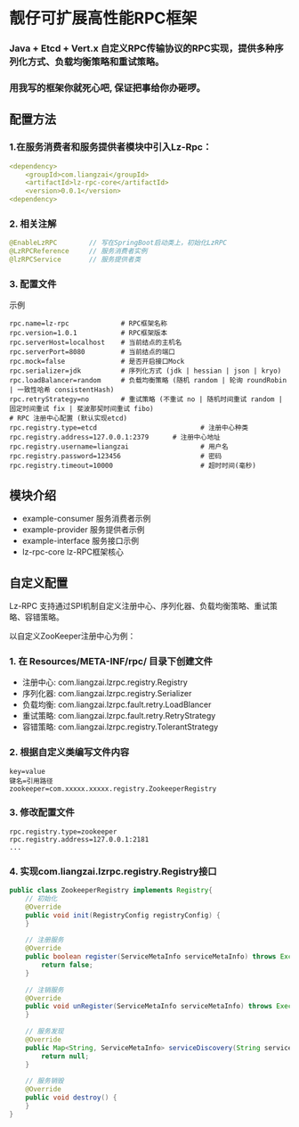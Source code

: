 # 靓仔可扩展高性能RPC框架

### Java + Etcd + Vert.x 自定义RPC传输协议的RPC实现，提供多种序列化方式、负载均衡策略和重试策略。

### 用我写的框架你就死心吧, 保证把事给你办砸啰。

## 配置方法
### 1.在服务消费者和服务提供者模块中引入Lz-Rpc：
```yaml
<dependency>
    <groupId>com.liangzai</groupId>
    <artifactId>lz-rpc-core</artifactId>
    <version>0.0.1</version>
<dependency>
```

### 2. 相关注解
```java
@EnableLzRPC        // 写在SpringBoot启动类上，初始化LzRPC
@LzRPCReference     // 服务消费者实例
@lzRPCService       // 服务提供者类
```

### 3. 配置文件
示例
```properties
rpc.name=lz-rpc             # RPC框架名称
rpc.version=1.0.1           # RPC框架版本
rpc.serverHost=localhost    # 当前结点的主机名
rpc.serverPort=8080         # 当前结点的端口
rpc.mock=false              # 是否开启接口Mock
rpc.serializer=jdk          # 序列化方式 (jdk | hessian | json | kryo)
rpc.loadBalancer=random     # 负载均衡策略 (随机 random | 轮询 roundRobin | 一致性哈希 consistentHash)
rpc.retryStrategy=no        # 重试策略 (不重试 no | 随机时间重试 random | 固定时间重试 fix | 斐波那契时间重试 fibo)
# RPC 注册中心配置 (默认实现etcd)
rpc.registry.type=etcd                          # 注册中心种类
rpc.registry.address=127.0.0.1:2379      # 注册中心地址
rpc.registry.username=liangzai                  # 用户名
rpc.registry.password=123456                    # 密码
rpc.registry.timeout=10000                      # 超时时间(毫秒)
```

## 模块介绍
* example-consumer    服务消费者示例
* example-provider    服务提供者示例
* example-interface   服务接口示例
* lz-rpc-core         lz-RPC框架核心

## 自定义配置
Lz-RPC 支持通过SPI机制自定义注册中心、序列化器、负载均衡策略、重试策略、容错策略。


以自定义ZooKeeper注册中心为例：
### 1. 在 Resources/META-INF/rpc/ 目录下创建文件
* 注册中心: com.liangzai.lzrpc.registry.Registry
* 序列化器: com.liangzai.lzrpc.registry.Serializer
* 负载均衡: com.liangzai.lzrpc.fault.retry.LoadBlancer
* 重试策略: com.liangzai.lzrpc.fault.retry.RetryStrategy
* 容错策略: com.liangzai.lzrpc.registry.TolerantStrategy
### 2. 根据自定义类编写文件内容
```text
key=value
键名=引用路径
zookeeper=com.xxxxx.xxxxx.registry.ZookeeperRegistry
```

### 3. 修改配置文件
```properties
rpc.registry.type=zookeeper
rpc.registry.address=127.0.0.1:2181
...                  
```

### 4. 实现com.liangzai.lzrpc.registry.Registry接口
```java
public class ZookeeperRegistry implements Registry{
	// 初始化
	@Override
	public void init(RegistryConfig registryConfig) {
	}
	
	// 注册服务
	@Override
	public boolean register(ServiceMetaInfo serviceMetaInfo) throws Exception {
		return false;
	}
	
	// 注销服务
	@Override
	public void unRegister(ServiceMetaInfo serviceMetaInfo) throws ExecutionException, InterruptedException {
	}
	
	// 服务发现
	@Override
	public Map<String, ServiceMetaInfo> serviceDiscovery(String serviceKey) throws ExecutionException, InterruptedException {
		return null;
	}
	
	// 服务销毁
	@Override
	public void destroy() {
	}
}
```